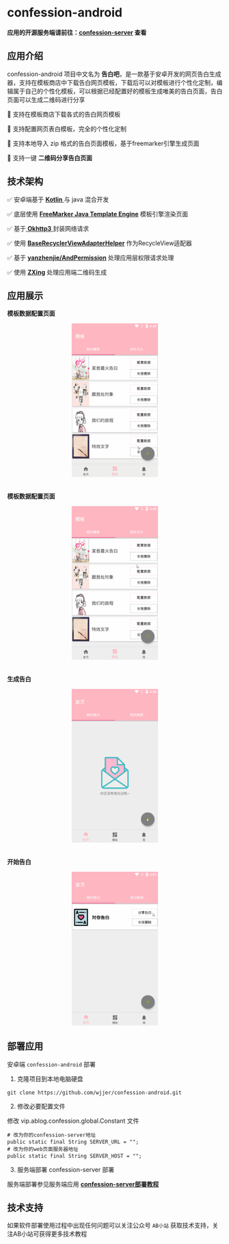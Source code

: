

# confession-android

**应用的开源服务端请前往：[confession-server](https://github.com/wjjer/confession-server) 查看**



## 应用介绍

confession-android 项目中文名为 **告白吧**，是一款基于安卓开发的网页告白生成器，支持在模板商店中下载告白网页模板，下载后可以对模板进行个性化定制，编辑属于自己的个性化模板，可以根据已经配置好的模板生成唯美的告白页面，告白页面可以生成二维码进行分享

:rose: 支持在模板商店下载各式的告白网页模板

:rose: 支持配置网页表白模板，完全的个性化定制

:rose: 支持本地导入 zip 格式的告白页面模板，基于freemarker引擎生成页面

:rose: 支持一键 **二维码分享告白页面**





## 技术架构

:white_check_mark: 安卓端基于 [**Kotlin** ](https://www.kotlincn.net/)与 java 混合开发

:white_check_mark: 底层使用 [**FreeMarker Java Template Engine**](https://freemarker.apache.org/) 模板引擎渲染页面

:white_check_mark: 基于[ **Okhttp3**  ](https://square.github.io/okhttp/4.x/okhttp/okhttp3/)封装网络请求

:white_check_mark: 使用 [**BaseRecyclerViewAdapterHelper**](https://github.com/CymChad/BaseRecyclerViewAdapterHelper) 作为RecycleView适配器

:white_check_mark: 基于 [**yanzhenjie/AndPermission**](https://github.com/yanzhenjie/AndPermission) 处理应用层权限请求处理

:white_check_mark: 使用 [**ZXing**](https://github.com/zxing/zxing) 处理应用端二维码生成





## 应用展示



**模板数据配置页面**

<center class="half">
    <div style=" width: 40%;">
<img alt="模板数据配置页面" src="images/template.gif"/>
    </div>
</center>
<br/>

**模板数据配置页面**

 <center class="half">
  <div style=" width: 40%;">
    	<img alt="下载在线模板" src="images/template-down.gif" />
    </div>
</center>

<br/>

**生成告白**

<center>
    <div style=" width: 40%;">
        <img alt="生成告白" src="images/generate.gif"/>
    </div>
</center>

<br/>

**开始告白**

<center>
  <div style="width: 40%;">
    	<img alt="下载在线模板" src="images/share.gif" />
    </div>
</center>




## 部署应用

安卓端 `confession-android` 部署

1. 克隆项目到本地电脑硬盘

~~~shell
git clone https://github.com/wjjer/confession-android.git
~~~



2. 修改必要配置文件

修改 vip.ablog.confession.global.Constant 文件

~~~shell
# 改为你的confession-server地址
public static final String SERVER_URL = "";
# 改为你的web页面服务器地址
public static final String SERVER_HOST = "";
~~~



3. 服务端部署 confession-server 部署

服务端部署参见服务端应用 [**confession-server部署教程**](https://github.com/wjjer/confession-server)


## 技术支持

如果软件部署使用过程中出现任何问题可以关注公众号 `AB小站` 获取技术支持，关注AB小站可获得更多技术教程



